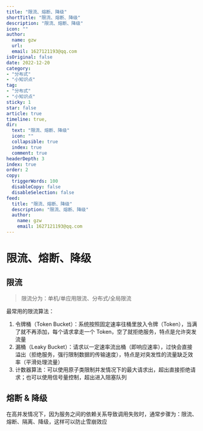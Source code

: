 ```yaml
---
title: "限流、熔断、降级"
shortTitle: "限流、熔断、降级"
description: "限流、熔断、降级"
icon: ""
author: 
  name: gzw
  url: 
  email: 1627121193@qq.com
isOriginal: false
date: 2022-12-20
category: 
- "分布式"
- "小知识点"
tag:
- "分布式"
- "小知识点"
sticky: 1
star: false
article: true
timeline: true,
dir:
  text: "限流、熔断、降级"
  icon: ""
  collapsible: true
  index: true
  comment: true
headerDepth: 3
index: true
order: 2
copy:
  triggerWords: 100
  disableCopy: false
  disableSelection: false
feed:
  title: "限流、熔断、降级"
  description: "限流、熔断、降级"
  author:
    name: gzw
    email: 1627121193@qq.com
---
```






# 限流、熔断、降级



## 限流

> 限流分为：单机/单应用限流、分布式/全局限流

最常用的限流算法：

1. 令牌桶（Token Bucket）：系统按照固定速率往桶里放入令牌（Token），当满了就不再添加，每个请求拿走一个 Token，空了就拒绝服务，特点是允许突发流量
2. 漏桶（Leaky Bucket）：请求以一定速率流出桶（即响应速率），过快会直接溢出（拒绝服务，强行限制数据的传输速度），特点是对突发性的流量缺乏效率（平滑处理流量）
3. 计数器算法：可以使用原子类限制并发情况下的最大请求出，超出直接拒绝请求；也可以使用信号量控制，超出进入阻塞队列



## 熔断 & 降级

在高并发情况下，因为服务之间的依赖关系导致调用失败时，通常步骤为：限流、熔断、隔离、降级，这样可以防止雪崩效应

















